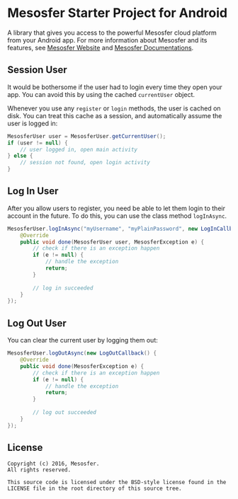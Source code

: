 # Mesosfer Starter Project for Android #


A library that gives you access to the powerful Mesosfer cloud platform from your Android app. 
For more information about Mesosfer and its features, see [Mesosfer Website][mesosfer.com] and [Mesosfer Documentations][docs].

## Session User
It would be bothersome if the user had to login every time they open your app. You can avoid this by using the cached `currentUser` object.

Whenever you use any `register` or `login` methods, the user is cached on disk. You can treat this cache as a session, and automatically assume the user is logged in:

```java
MesosferUser user = MesosferUser.getCurrentUser();
if (user != null) {
    // user logged in, open main activity
} else {
    // session not found, open login activity
}
```
## Log In User
After you allow users to register, you need be able to let them login to their account in the future. To do this, you can use the class method `logInAsync`.

```java
MesosferUser.logInAsync("myUsername", "myPlainPassword", new LogInCallback() {
    @Override
    public void done(MesosferUser user, MesosferException e) {
        // check if there is an exception happen
        if (e != null) {
            // handle the exception
            return;
        }
        
        // log in succeeded
    }
});
```

## Log Out User
You can clear the current user by logging them out:

```java
MesosferUser.logOutAsync(new LogOutCallback() {
    @Override
    public void done(MesosferException e) {
        // check if there is an exception happen
        if (e != null) {
            // handle the exception
            return;
        }
            
        // log out succeeded
    }
});
```

## License
    Copyright (c) 2016, Mesosfer.
    All rights reserved.

    This source code is licensed under the BSD-style license found in the
    LICENSE file in the root directory of this source tree.

[mesosfer.com]:https://mesosfer.com
[docs]:https://docs.mesosfer.com/
[cloud]:https://cloud.mesosfer.com/
[library]:../../Library/MesosferSDK-Android-0.1.0.aar